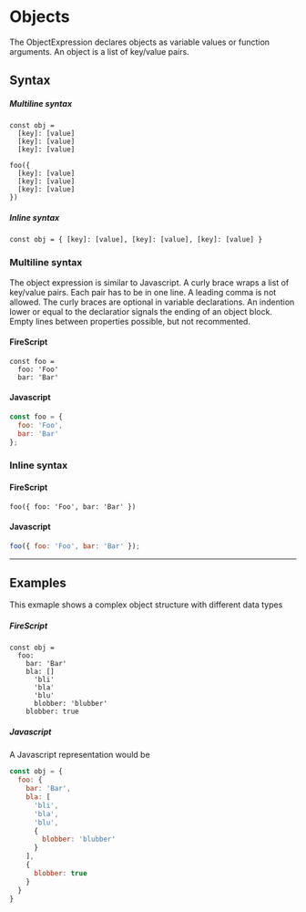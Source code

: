 Objects
=======

The ObjectExpression declares objects as variable values or function arguments. An object is a list of key/value pairs.

Syntax
------

##### Multiline syntax

```
const obj =
  [key]: [value]
  [key]: [value]
  [key]: [value]
```

```
foo({
  [key]: [value]
  [key]: [value]
  [key]: [value]
})
```

##### Inline syntax

```
const obj = { [key]: [value], [key]: [value], [key]: [value] }
```


### Multiline syntax

The object expression is similar to Javascript. A curly brace wraps a list of key/value pairs. Each pair has to be in one line. A leading comma is not allowed. The curly braces are optional in variable declarations. An indention lower or equal to the declaratior signals the ending of an object block.
Empty lines between properties possible, but not recommented.

#### FireScript

```fire
const foo =
  foo: 'Foo'
  bar: 'Bar'
```

#### Javascript

```js
const foo = {
  foo: 'Foo',
  bar: 'Bar'
};
```

### Inline syntax

#### FireScript

```fire
foo({ foo: 'Foo', bar: 'Bar' })
```

#### Javascript

```js
foo({ foo: 'Foo', bar: 'Bar' });
```

---


Examples
--------

This exmaple shows a complex object structure with different data types

##### FireScript

```fire
const obj =
  foo:
    bar: 'Bar'
    bla: []
      'bli'
      'bla'
      'blu'
      blobber: 'blubber'
    blobber: true
```

##### Javascript

A Javascript representation would be

```js
const obj = {
  foo: {
    bar: 'Bar',
    bla: [
      'bli',
      'bla',
      'blu',
      {
        blobber: 'blubber'
      }
    ],
    {
      blobber: true
    }
  }
}
```
